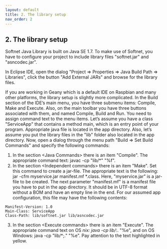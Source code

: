 ```yaml
---
layout: default
title: 2. The library setup
nav_order: 2
---
```


## 2. The library setup

Softnet Java Library is built on Java SE 1.7. To make use of Softnet, you have to configure your project to include library files "softnet.jar" and "asncodec.jar".  

In Eclipse IDE, open the dialog "Project => Properties => Java Build Path => Libraries", click the button "Add External JARs" and browse for the library files.  

If you are working in Geany which is a default IDE on Raspbian and many other platforms, the library setup is slightly more complicated. In the Build section of the IDE’s main menu, you have three submenu items: Compile, Make and Execute. Also, on the main toolbar you have three buttons associated with them, and named Compile, Build and Run. You need to assign command text to the menu items. Let’s assume you have a class "ServiceApp" that contains a method main, which is an entry point of your program. Appropriate java file is located in the app directory. Also, let’s assume you put the library files in the "lib" folder also located in the app directory. Now, open a dialog through the menu path "Build => Set Build Commands" and specify the following commands:
1. In the section &lt;Java Commands&gt; there is an item "Compile". The appropriate command text: <span class="text-orange">javac -cp "lib/*" "%f"</span>.
2. In the section &lt;Independent commands&gt; there is an item "Make". Set this command to create a jar-file. The appropriate text is the following: <span class="text-orange">jar -cfm myservice.jar manifest.mf *.class</span>. Here, "myservice.jar" is a jar-file to be created. The next parameter "manifest.mf" is a manifest file you have to put in the app directory. It should be in UTF-8 format without a BOM and have an empty line in the end. For our assumed app configuration, this file may have the following contents:  
```
Manifest-Version: 1.0
Main-Class: ServiceApp
Class-Path: lib/softnet.jar lib/asncodec.jar
```
3. In the section &lt;Execute commands&gt; there is an item "Execute". The appropriate command text on OS *nix: <span class="text-orange">java -cp <span class="text-highlighted">lib/*:.</span> "%e"</span>, and on OS Windows: <span class="text-orange">java -cp <span class="text-highlighted">"lib/*;."</span> "%e"</span>. Pay attention to the text highlighted in yellow.
